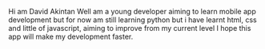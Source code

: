  Hi am David Akintan
Well am a young developer aiming to learn mobile app development but for now am still learning python but i have learnt html, css and little of javascript, aiming to improve from my current level I hope this app will make my development faster.

